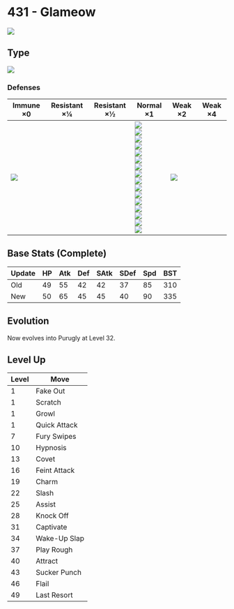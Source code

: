 # 431 - Glameow
![][431]

## Type

![][normal]

### Defenses

Immune ×0      | Resistant ×¼ | Resistant ×½ | Normal ×1                                                                                                                                                                                                                           | Weak ×2           | Weak ×4
---            | ---          | ---          | ---                                                                                                                                                                                                                                 | ---               | ---
![][ghost]<br> | &nbsp;       | &nbsp;       | ![][normal]<br>![][flying]<br>![][poison]<br>![][ground]<br>![][rock]<br>![][bug]<br>![][steel]<br>![][fire]<br>![][water]<br>![][grass]<br>![][electric]<br>![][psychic]<br>![][ice]<br>![][dragon]<br>![][dark]<br>![][fairy]<br> | ![][fighting]<br> | &nbsp;

## Base Stats (Complete)

Update | HP  | Atk | Def | SAtk | SDef | Spd | BST
---    | --- | --- | --- | ---  | ---  | --- | ---
Old    | 49  | 55  | 42  | 42   | 37   | 85  | 310
New    | 50  | 65  | 45  | 45   | 40   | 90  | 335

## Evolution
Now evolves into Purugly at Level 32.

## Level Up

Level | Move
---   | ---
1     | Fake Out
1     | Scratch
1     | Growl
1     | Quick Attack
7     | Fury Swipes
10    | Hypnosis
13    | Covet
16    | Feint Attack
19    | Charm
22    | Slash
25    | Assist
28    | Knock Off
31    | Captivate
34    | Wake-Up Slap
37    | Play Rough
40    | Attract
43    | Sucker Punch
46    | Flail
49    | Last Resort

[431]: ../img/pokemon/431.png
[normal]: ../img/types/normal.png
[fire]: ../img/types/fire.png
[fighting]: ../img/types/fighting.png
[water]: ../img/types/water.png
[flying]: ../img/types/flying.png
[grass]: ../img/types/grass.png
[poison]: ../img/types/poison.png
[electric]: ../img/types/electric.png
[ground]: ../img/types/ground.png
[psychic]: ../img/types/psychic.png
[rock]: ../img/types/rock.png
[ice]: ../img/types/ice.png
[bug]: ../img/types/bug.png
[dragon]: ../img/types/dragon.png
[ghost]: ../img/types/ghost.png
[dark]: ../img/types/dark.png
[steel]: ../img/types/steel.png
[fairy]: ../img/types/fairy.png
